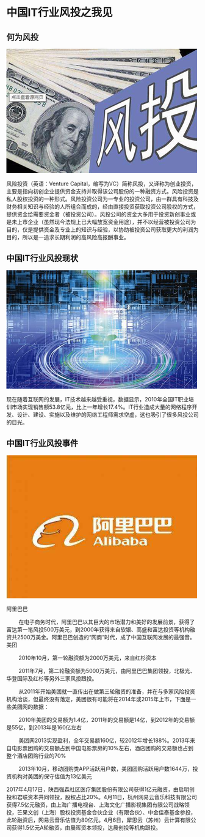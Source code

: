 # 中国IT行业风投之我见

## 何为风投

![](images/blog14/1.jpg)

风险投资（英语：Venture Capital，缩写为VC）简称风投，又译称为创业投资，主要是指向初创企业提供资金支持并取得该公司股份的一种融资方式。风险投资是私人股权投资的一种形式。风险投资公司为一专业的投资公司，由一群具有科技及财务相关知识与经验的人所组合而成的，经由直接投资获取投资公司股权的方式，提供资金给需要资金者（被投资公司）。风投公司的资金大多用于投资新创事业或是未上市企业（虽然现今法规上已大幅放宽资金用途），并不以经营被投资公司为目的，仅是提供资金及专业上的知识与经验，以协助被投资公司获取更大的利润为目的，所以是一追求长期利润的高风险高报酬事业。


## 中国IT行业风投现状

![](images/blog14/2.jpg)

现在随着互联网的发展，IT技术越来越受重视，数据显示，2010年全国IT职业培训市场实现销售额53.8亿元，比上一年增长17.4%。IT行业造成大量的网络程序开发、设计、建设、实施以及维护的网络工程师需求空虚，这也吸引了很多风投公司的目光。

## 中国IT行业风投事件

![](images/blog14/3.jpg)

阿里巴巴 

   
在电子商务时代，阿里巴巴以其巨大的市场潜力和美好的发展前景，获得了富达第一笔风投500万美元，到2000年获得来自软银、高盛和富达投资等机构融资共2500万美金。阿里巴巴创造的“网商”时代，成了中国互联网发展的最强音。 
美团 

   
2010年10月，第一轮融资额为2000万美元，来自红杉资本 


    
  2011年7月，第二轮融资额为5000万美元，由阿里巴巴集团领投，北极光、华登国际及红杉等另外三家风投跟投。 


    
  从2011年开始美团就一直传出在做第三轮融资的准备，并在与多家风险投资机构洽谈，但最终没有落定，美团很有可能将在2014年或2015年上市，下面是一些美团网的数据： 


    
  2010年美团的交易额为1.4亿，2011年的交易额是14亿，到2012年的交易额是55亿，到2013年是160亿左右 


    
  美团网2013实现盈利，全年交易额160亿，较2012年增长188%。2013年来自电影票团购的交易额占到中国电影票房的10%左右，酒店团购的交易额也占到整个酒店团购行业的70% 


    
  2013年10月，移动团购类APP活跃用户数，美团团购活跃用户数1644万，投资机构对美团的保守估值为13亿美元



2017年4月17日，陕西强森社区医疗集团股份有限公司获得1亿元融资，由启明创投和君联资本共同领投，股权占比20%。4月11日，杭州网易云音乐科技有限公司获得7.5亿元融资，由上海广播电视台、上海文化广播影视集团有限公司战略领投，芒果文创（上海）股权投资基金合伙企业（有限合伙）、中金佳泰基金参投，此轮融资后，网易云音乐估值为80亿元。4月6日，犀思云（苏州）云计算有限公司获得1.5亿元A轮融资，由晨晖资本领投，达晨创投等机构跟投。 

